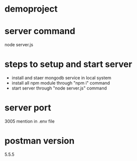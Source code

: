 # demoproject

# server command
node server.js

# steps to setup and start server 
- install and staer mongodb service in local system
- install all npm module through "npm i" command
- start server through "node server.js" command

# server port
3005 mention in .env file

# postman version
5.5.5
